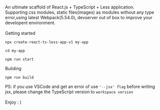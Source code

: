 An ultimate scaffold of React.js + TypeScript + Less application.
<br/>
Supporting css modules, static files(images) as modules without any type error,using latest Webpack(5.54.0), devserver out of box to improve your developent environment.
<br/>
<br/>
Getting started

```
npx create-react-ts-less-app-v1 my-app
```

```
cd my-app
```

```
npm run start
```

Building

```
npm run build
```

PS: if you use VSCode and get an error of use `'--jsx' flag` before writing jsx, please change the TypeScript version to `workspace version`
<br/>
<br/>
Enjoy : )
